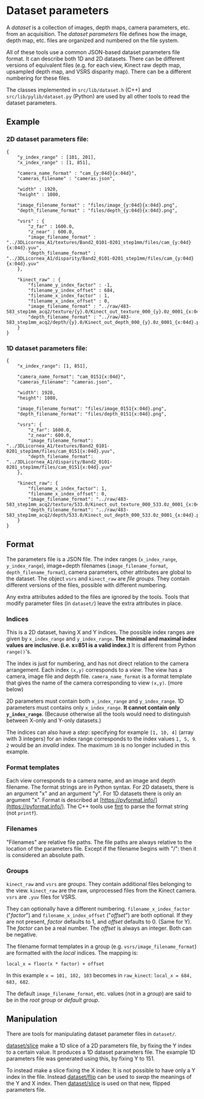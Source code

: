# Dataset parameters

A _dataset_ is a collection of images, depth maps, camera parameters, etc. from an acquisition.
The _dataset parameters_ file defines how the image, depth map, etc. files are organized and numbered on the file system.

All of these tools use a common JSON-based dataset parameters file format. It can describe both 1D and 2D datasets.
There can be different versions of equivalent files (e.g. for each view, Kinect raw depth map, upsampled depth map, and
VSRS disparity map). There can be a different numbering for these files.

The classes implemented in `src/lib/dataset.h` (C++) and `src/lib/pylib/dataset.py` (Python) are used by all other tools to
read the dataset parameters.

## Example

### 2D dataset parameters file:

```
{
	"y_index_range" : [101, 201],
	"x_index_range" : [1, 851],	
	
	"camera_name_format" : "cam_{y:04d}{x:04d}",
	"cameras_filename" : "cameras.json",

	"width" : 1920,
	"height" : 1080,

	"image_filename_format" : "files/image_{y:04d}{x:04d}.png",
	"depth_filename_format" : "files/depth_{y:04d}{x:04d}.png",

	"vsrs" : {
		"z_far" : 1600.0,
		"z_near" : 600.0,
		"image_filename_format" : "../3DLicornea_A1/textures/Band2_0101-0201_step1mm/files/cam_{y:04d}{x:04d}.yuv",
		"depth_filename_format" : "../3DLicornea_A1/disparity/Band2_0101-0201_step1mm/files/cam_{y:04d}{x:04d}.yuv"
	},
	
	"kinect_raw" : {
		"filename_y_index_factor" : -1,
		"filename_y_index_offset" : 684,
		"filename_x_index_factor" : 1,
		"filename_x_index_offset" : 0,
		"image_filename_format" : "../raw/483-583_step1mm_acq2/texture/{y}.0/Kinect_out_texture_000_{y}.0z_0001_{x:04d}.png",
		"depth_filename_format" : "../raw/483-583_step1mm_acq2/depth/{y}.0/Kinect_out_depth_000_{y}.0z_0001_{x:04d}.png"
	}
}
```


### 1D dataset parameters file:

```
{
    "x_index_range": [1, 851],

    "camera_name_format": "cam_0151{x:04d}", 
    "cameras_filename": "cameras.json", 

    "width": 1920, 
    "height": 1080, 

    "image_filename_format": "files/image_0151{x:04d}.png", 
    "depth_filename_format": "files/depth_0151{x:04d}.png", 

    "vsrs": {
        "z_far": 1600.0, 
        "z_near": 600.0,
        "image_filename_format": "../3DLicornea_A1/textures/Band2_0101-0201_step1mm/files/cam_0151{x:04d}.yuv", 
        "depth_filename_format": "../3DLicornea_A1/disparity/Band2_0101-0201_step1mm/files/cam_0151{x:04d}.yuv" 
    }, 

    "kinect_raw": {
        "filename_x_index_factor": 1, 
        "filename_x_index_offset": 0, 
        "image_filename_format": "../raw/483-583_step1mm_acq2/texture/533.0/Kinect_out_texture_000_533.0z_0001_{x:04d}.png",
        "depth_filename_format": "../raw/483-583_step1mm_acq2/depth/533.0/Kinect_out_depth_000_533.0z_0001_{x:04d}.png"
    }
}

```

## Format
The parameters file is a JSON file. The index ranges (`x_index_range`, `y_index_range`), image+depth
filenames (`image_filename_format`, `depth_filename_format`), camera parameters, other attributes are global to the
dataset. The object `vsrs` and `kinect_raw` are _file groups_. They contain different versions of the files, possible with different
numbering.

Any extra attributes added to the files are ignored by the tools. Tools that modify parameter files (in `dataset/`) leave the
extra attributes in place.

### Indices
This is a 2D dataset, having X and Y indices. The possible index ranges are given by `x_index_range` and `y_index_range`.
**The minimal and maximal index values are inclusive. (i.e. x=851 is a valid index.)** It is different from Python `range()`'s.

The index is just for numbering, and has not direct relation to the camera arrangement. Each index `(x,y)` corresponds to a _view_.
The view has a camera, image file and depth file. `camera_name_format` is a format template that gives the name of the camera
corresponding to view `(x,y)`. (more below)

2D parameters must contain both `x_index_range` and `y_index_range`. 1D parameters must contains only `x_index_range`.
**It cannot contain only `y_index_range`**. (Because otherwise all the tools would need to distinguish between X-only and Y-only datasets.)

The indices can also have a _step_: specifying for example `[1, 10, 4]` (array with 3 integers) for an index range corresponds to the index values
`1, 5, 9`. `2` would be an _invalid_ index. The maximum `10` is no longer included in this example.


### Format templates
Each view corresponds to a camera name, and an image and depth filename. The format strings are in Python syntax. For
2D datasets, there is an argument "x" and an argument "y". For 1D datasets there is only an argument "x".
Format is described at [https://pyformat.info/](https://pyformat.info/).
The C++ tools use [fmt](https://github.com/fmtlib/fmt) to parse the format string (not `printf`).


### Filenames 
"Filenames" are relative file paths. The file paths are always relative to the location of the parameters file. Except if the filename begins with "/": then it is considered an absolute path.


### Groups
`kinect_raw` and `vsrs` are _groups_. They contain additional files belonging to the view. `kinect_raw` are the raw,
unprocessed files from the Kinect camera. `vsrs` are `.yuv` files for VSRS.

They can optionally have a different numbering. `filename_x_index_factor` ("_factor_") and `filename_x_index_offset` ("_offset_") are both optional. If they
are not present, _factor_ defaults to 1, and _offset_ defaults to 0. (Same for Y).
The _factor_ can be a real number. The _offset_ is always an integer. Both can be negative.

The filename format templates in a group (e.g. `vsrs/image_filename_format`) are formatted with the _local_ indices.
The mapping is:

    local_x = floor(x * factor) + offset

In this example `x = 101, 102, 103` becomes in `raw_kinect`: `local_x = 684, 683, 682`.

The default `image_filename_format`, etc. values (not in a _group_) are said to be in the _root group_ or _default group_. 


## Manipulation
There are tools for manipulating dataset parameter files in `dataset/`.

[dataset/slice](../tools/dataset/slice.html) make a 1D slice of a 2D parameters file, by fixing the Y index to a certain value.
It produces a 1D dataset parameters file. The example 1D parameters file was generated using this, by fixing Y to 151.

To instead make a slice fixing the X index: It is not possible to have only a Y index in the file.
Instead [dataset/flip](../tools/dataset/flip.html) can be used to _swap_ the meanings of the Y and X index. Then [dataset/slice](../tools/dataset/slice.html) is used 
on that new, flipped parameters file.
